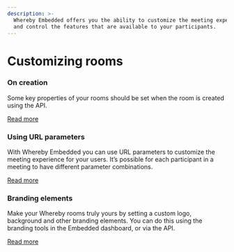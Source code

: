 ```yaml
---
description: >-
  Whereby Embedded offers you the ability to customize the meeting experience
  and control the features that are available to your participants.
---
```


# Customizing rooms

### On creation

Some key properties of your rooms should be set when the room is created using the API.

[Read more](on-creation.md)



### Using URL parameters

With Whereby Embedded you can use URL parameters to customize the meeting experience for your users. It’s possible for each participant in a meeting to have different parameter combinations.

[Read more](using-url-parameters.md)



### Branding elements

Make your Whereby rooms truly yours by setting a custom logo, background and other branding elements. You can do this using the branding tools in the Embedded dashboard, or via the API.

[Read more](branding-elements.md)

